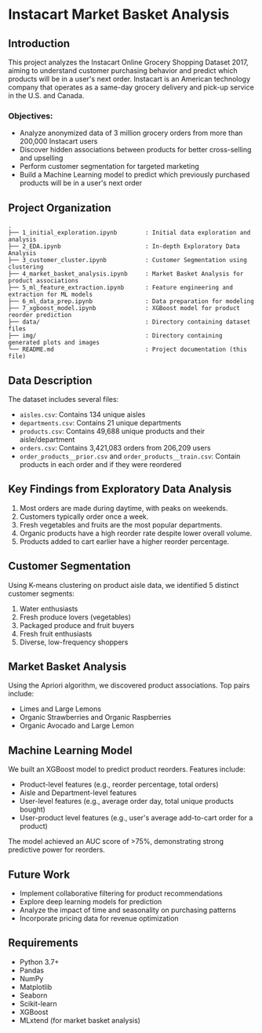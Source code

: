 # Instacart Market Basket Analysis

## Introduction

This project analyzes the Instacart Online Grocery Shopping Dataset 2017, aiming to understand customer purchasing behavior and predict which products will be in a user's next order. Instacart is an American technology company that operates as a same-day grocery delivery and pick-up service in the U.S. and Canada.

### Objectives:
- Analyze anonymized data of 3 million grocery orders from more than 200,000 Instacart users
- Discover hidden associations between products for better cross-selling and upselling
- Perform customer segmentation for targeted marketing
- Build a Machine Learning model to predict which previously purchased products will be in a user's next order

## Project Organization

```
.
├── 1_initial_exploration.ipynb        : Initial data exploration and analysis
├── 2_EDA.ipynb                        : In-depth Exploratory Data Analysis
├── 3_customer_cluster.ipynb           : Customer Segmentation using clustering
├── 4_market_basket_analysis.ipynb     : Market Basket Analysis for product associations
├── 5_ml_feature_extraction.ipynb      : Feature engineering and extraction for ML models
├── 6_ml_data_prep.ipynb               : Data preparation for modeling
├── 7_xgboost_model.ipynb              : XGBoost model for product reorder prediction
├── data/                              : Directory containing dataset files
├── img/                               : Directory containing generated plots and images
└── README.md                          : Project documentation (this file)
```

## Data Description

The dataset includes several files:
- `aisles.csv`: Contains 134 unique aisles
- `departments.csv`: Contains 21 unique departments
- `products.csv`: Contains 49,688 unique products and their aisle/department
- `orders.csv`: Contains 3,421,083 orders from 206,209 users
- `order_products__prior.csv` and `order_products__train.csv`: Contain products in each order and if they were reordered

## Key Findings from Exploratory Data Analysis

1. Most orders are made during daytime, with peaks on weekends.
2. Customers typically order once a week.
3. Fresh vegetables and fruits are the most popular departments.
4. Organic products have a high reorder rate despite lower overall volume.
5. Products added to cart earlier have a higher reorder percentage.

## Customer Segmentation

Using K-means clustering on product aisle data, we identified 5 distinct customer segments:
1. Water enthusiasts
2. Fresh produce lovers (vegetables)
3. Packaged produce and fruit buyers
4. Fresh fruit enthusiasts
5. Diverse, low-frequency shoppers

## Market Basket Analysis

Using the Apriori algorithm, we discovered product associations. Top pairs include:
- Limes and Large Lemons
- Organic Strawberries and Organic Raspberries
- Organic Avocado and Large Lemon

## Machine Learning Model

We built an XGBoost model to predict product reorders. Features include:
- Product-level features (e.g., reorder percentage, total orders)
- Aisle and Department-level features
- User-level features (e.g., average order day, total unique products bought)
- User-product level features (e.g., user's average add-to-cart order for a product)

The model achieved an AUC score of >75%, demonstrating strong predictive power for reorders.

## Future Work

- Implement collaborative filtering for product recommendations
- Explore deep learning models for prediction
- Analyze the impact of time and seasonality on purchasing patterns
- Incorporate pricing data for revenue optimization

## Requirements

- Python 3.7+
- Pandas
- NumPy
- Matplotlib
- Seaborn
- Scikit-learn
- XGBoost
- MLxtend (for market basket analysis)
